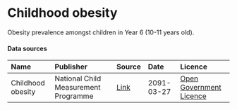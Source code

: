 # Childhood obesity

Obesity prevalence amongst children in Year 6 (10-11 years old).

#### Data sources

| Name          | Publisher     | Source        | Date          | Licence       |
| :------------- | :------------- | :------------- | :------------- | :------------- |
| Childhood obesity | National Child Measurement Programme | [Link](https://www.gov.uk/government/statistics/child-obesity-and-excess-weight-small-area-level-data) | 2091-03-27  | [Open Government Licence](http://www.nationalarchives.gov.uk/doc/open-government-licence/version/3/) |
